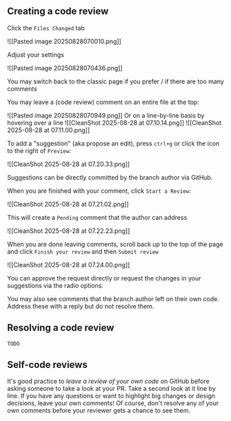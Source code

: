 ## Creating a code review

Click the `Files Changed` tab

![[Pasted image 20250828070010.png]]

Adjust your settings

![[Pasted image 20250828070436.png]]

You may switch back to the classic page if you prefer / if there are too many comments

You may leave a (code review) comment on an entire file at the top:

![[Pasted image 20250828070949.png]]
Or on a line-by-line basis by hovering over a line
![[CleanShot 2025-08-28 at 07.10.14.png]]
![[CleanShot 2025-08-28 at 07.11.00.png]]

To add a "suggestion" (aka propose an edit), press `ctrl+g` or click the icon to the right of `Preview`:

![[CleanShot 2025-08-28 at 07.20.33.png]]

Suggestions can be directly committed by the branch author via GitHub.

When you are finished with your comment, click `Start a Review`:

![[CleanShot 2025-08-28 at 07.21.02.png]]

This will create a `Pending` comment that the author can address

![[CleanShot 2025-08-28 at 07.22.23.png]]

When you are done leaving comments, scroll back up to the top of the page and click `Finish your review` and then `Submit review`

![[CleanShot 2025-08-28 at 07.24.00.png]]

You can approve the request directly or request the changes in your suggestions via the radio options.

You may also see comments that the branch author left on their own code. Address these with a reply but do not resolve them. 

## Resolving a code review
	TODO

## Self-code reviews
It's good practice to *leave a review of your own code* on GitHub before asking someone to take a look at your PR. Take a second look at it line by line. If you have any questions or want to highlight big changes or design decisions, leave your own comments! Of course, don't resolve any of your own comments before your reviewer gets a chance to see them.